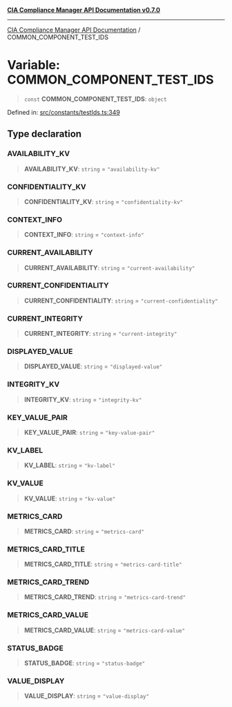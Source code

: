 [**CIA Compliance Manager API Documentation v0.7.0**](../README.md)

***

[CIA Compliance Manager API Documentation](../globals.md) / COMMON\_COMPONENT\_TEST\_IDS

# Variable: COMMON\_COMPONENT\_TEST\_IDS

> `const` **COMMON\_COMPONENT\_TEST\_IDS**: `object`

Defined in: [src/constants/testIds.ts:349](https://github.com/Hack23/cia-compliance-manager/blob/main/src/constants/testIds.ts#L349)

## Type declaration

### AVAILABILITY\_KV

> **AVAILABILITY\_KV**: `string` = `"availability-kv"`

### CONFIDENTIALITY\_KV

> **CONFIDENTIALITY\_KV**: `string` = `"confidentiality-kv"`

### CONTEXT\_INFO

> **CONTEXT\_INFO**: `string` = `"context-info"`

### CURRENT\_AVAILABILITY

> **CURRENT\_AVAILABILITY**: `string` = `"current-availability"`

### CURRENT\_CONFIDENTIALITY

> **CURRENT\_CONFIDENTIALITY**: `string` = `"current-confidentiality"`

### CURRENT\_INTEGRITY

> **CURRENT\_INTEGRITY**: `string` = `"current-integrity"`

### DISPLAYED\_VALUE

> **DISPLAYED\_VALUE**: `string` = `"displayed-value"`

### INTEGRITY\_KV

> **INTEGRITY\_KV**: `string` = `"integrity-kv"`

### KEY\_VALUE\_PAIR

> **KEY\_VALUE\_PAIR**: `string` = `"key-value-pair"`

### KV\_LABEL

> **KV\_LABEL**: `string` = `"kv-label"`

### KV\_VALUE

> **KV\_VALUE**: `string` = `"kv-value"`

### METRICS\_CARD

> **METRICS\_CARD**: `string` = `"metrics-card"`

### METRICS\_CARD\_TITLE

> **METRICS\_CARD\_TITLE**: `string` = `"metrics-card-title"`

### METRICS\_CARD\_TREND

> **METRICS\_CARD\_TREND**: `string` = `"metrics-card-trend"`

### METRICS\_CARD\_VALUE

> **METRICS\_CARD\_VALUE**: `string` = `"metrics-card-value"`

### STATUS\_BADGE

> **STATUS\_BADGE**: `string` = `"status-badge"`

### VALUE\_DISPLAY

> **VALUE\_DISPLAY**: `string` = `"value-display"`
